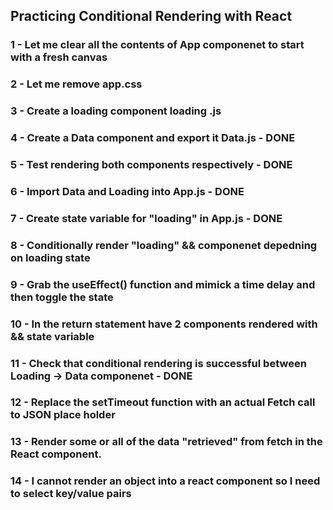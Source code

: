 ## Practicing Conditional Rendering with React

### 1 - Let me clear all the contents of App componenet to start with a fresh canvas

### 2 - Let me remove app.css

### 3 - Create a loading component loading .js

### 4 - Create a Data component and export it Data.js - DONE

### 5 - Test rendering both components respectively - DONE

### 6 - Import Data and Loading into App.js - DONE

### 7 - Create state variable for "loading" in App.js - DONE

### 8 - Conditionally render "loading" && componenet depedning on loading state

### 9 - Grab the useEffect() function and mimick a time delay and then toggle the state

### 10 - In the return statement have 2 components rendered with && state variable

### 11 - Check that conditional rendering is successful between Loading -> Data componenet - DONE

### 12 - Replace the setTimeout function with an actual Fetch call to JSON place holder

### 13 - Render some or all of the data "retrieved" from fetch in the React component.

### 14 - I cannot render an object into a react component so I need to select key/value pairs

